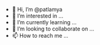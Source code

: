 - 👋 Hi, I’m @patlamya
- 👀 I’m interested in ...
- 🌱 I’m currently learning ...
- 💞️ I’m looking to collaborate on ...
- 📫 How to reach me ...

<!---
patlamya/patlamya is a ✨ special ✨ repository because its `README.md` (this file) appears on your GitHub profile.
You can click the Preview link to take a look at your changes.
--->
